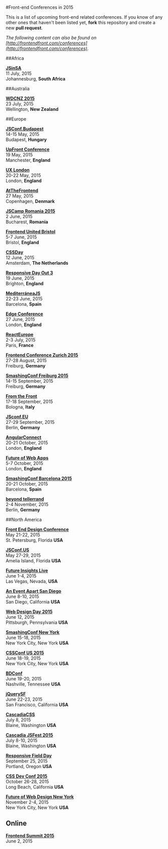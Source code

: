 #Front-end Conferences in 2015

This is a list of upcoming front-end related conferences. If you know of any other ones that haven't been listed yet, **fork** this repository and create a new **pull request**.

*The following content can also be found on [http://frontendfront.com/conferences](http://frontendfront.com/conferences).*

##Africa

[**JSinSA**](http://www.jsinsa.com/jsinsa/2015/index.html)  
11 July, 2015  
Johannesburg, **South Africa**


##Australia

[**WDCNZ 2015**](http://www.wdcnz.com/)  
23 July, 2015  
Wellington, **New Zealand**


##Europe

[**JSConf.Budapest**](http://jsconfbp.com/)  
14-15 May, 2015  
Budapest, **Hungary**

[**UpFront Conference**](http://upfrontconf.com/)  
19 May, 2015  
Manchester, **England**

[**UX London**](http://2015.uxlondon.com/)  
20-22 May, 2015  
London, **England**

[**AtTheFrontend**](http://www.atthefrontend.com/)  
27 May, 2015  
Copenhagen, **Denmark**

[**JSCamp Romania 2015**](http://www.jscamp.ro/)  
2 June, 2015  
Bucharest, **Romania**

[**Frontend United Bristol**](http://frontendunited.org/)  
5-7 June, 2015  
Bristol, **England**

[**CSSDay**](http://cssday.nl/)  
12 June, 2015  
Amsterdam, **The Netherlands**

[**Responsive Day Out 3**](http://responsiveconf.com/)  
19 June, 2015  
Brighton, **England**

[**MediterráneaJS**](http://mediterraneajs.eu/)  
22-23 June, 2015  
Barcelona, **Spain**

[**Edge Conference**](https://edgeconf.com/2015-london)  
27 June, 2015  
London, **England**

[**ReactEurope**](https://www.react-europe.org/)  
2-3 July, 2015  
Paris, **France**

[**Frontend Conference Zurich 2015**](http://2015.frontendconf.ch/en/)  
27-28 August, 2015  
Freiburg, **Germany**

[**SmashingConf Freiburg 2015**](http://www.smashingconf.com)  
14-15 September, 2015  
Freiburg, **Germany**

[**From the Front**](http://fromthefront.it/)  
17-18 September, 2015  
Bologna, **Italy**

[**JSconf.EU**](http://2015.jsconf.eu/)  
27-29 September, 2015  
Berlin, **Germany**

[**AngularConnect**](http://angularconnect.com/)  
20-21 October, 2015  
London, **England**

[**Future of Web Apps**](https://futureofwebapps.com/london-2015/)  
5-7 October, 2015  
London, **England**

[**SmashingConf Barcelona 2015**](http://www.smashingconf.com)  
20-21 October, 2015  
Barcelona, **Spain**

[**beyond tellerrand**](http://beyondtellerrand.com/)  
2-4 November, 2015  
Berlin, **Germany**


##North America

[**Front End Design Conference**](http://frontenddesignconference.com)  
May 21-22, 2015  
St. Petersburg, Florida **USA**  

[**JSConf.US**](http://2015.jsconf.us/)  
May 27-29, 2015  
Amelia Island, Florida **USA**  

[**Future Insights Live**](https://futureinsightslive.com/las-vegas-2015/)  
June 1-4, 2015  
Las Vegas, Nevada, **USA**

[**An Event Apart San Diego**](http://aneventapart.com/event/san-diego-2015)  
June 8-10, 2015  
San Diego, California **USA**

[**Web Design Day 2015**](http://www.webdesignday.com/)  
June 12, 2015  
Pittsburgh, Pennsylvania **USA**

[**SmashingConf New York**](http://www.smashingconf.com/)  
June 15-18, 2015  
New York City, New York **USA**

[**CSSConf US 2015**](http://2015.cssconf.com/)  
June 18-19, 2015  
New York City, New York **USA**

[**BDConf**](http://bdconf.com/)  
June 19-20, 2015  
Nashville, Tennessee **USA**

[**jQuerySF**](http://jquerysf.com/)  
June 22-23, 2015  
San Francisco, California **USA**

[**CascadiaCSS**](http://2015.cascadiajs.com/css/)  
July 8, 2015  
Blaine, Washington **USA**

[**Cascadia JSFest 2015**](http://2015.cascadiajs.com/)  
July 8-10, 2015  
Blaine, Washington **USA**

[**Responsive Field Day**](http://www.responsivefieldday.com/)  
September 25, 2015  
Portland, Oregon **USA**

[**CSS Dev Conf 2015**](http://2015.cssdevconf.com/)  
October 26-28, 2015  
Long Beach, California **USA**

[**Future of Web Design New York**](https://futureofwebdesign.com/nyc-2015/)  
November 2-4, 2015  
New York City, New York **USA**


## Online

[**Frontend Summit 2015**](http://environmentsforhumans.com/2015/frontend-summit/)  
June 2, 2015